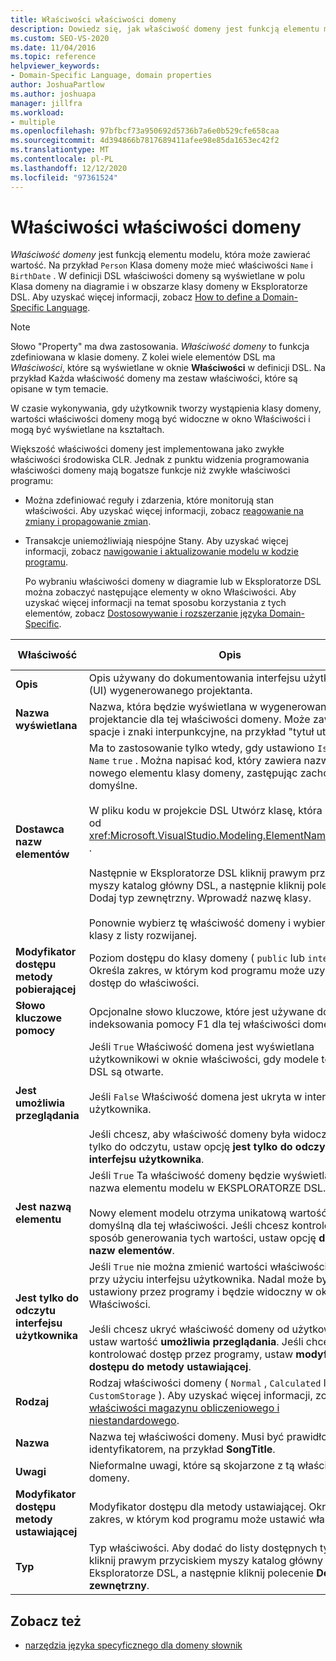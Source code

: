 ```yaml
---
title: Właściwości właściwości domeny
description: Dowiedz się, jak właściwość domeny jest funkcją elementu modelu, która może zawierać wartość i jak właściwości domeny są wyświetlane w polu Klasa domeny na diagramie.
ms.custom: SEO-VS-2020
ms.date: 11/04/2016
ms.topic: reference
helpviewer_keywords:
- Domain-Specific Language, domain properties
author: JoshuaPartlow
ms.author: joshuapa
manager: jillfra
ms.workload:
- multiple
ms.openlocfilehash: 97bfbcf73a950692d5736b7a6e0b529cfe658caa
ms.sourcegitcommit: 4d394866b7817689411afee98e85da1653ec42f2
ms.translationtype: MT
ms.contentlocale: pl-PL
ms.lasthandoff: 12/12/2020
ms.locfileid: "97361524"
---
```

# <a name="properties-of-domain-properties"></a>Właściwości właściwości domeny
*Właściwość domeny* jest funkcją elementu modelu, która może zawierać wartość. Na przykład `Person` Klasa domeny może mieć właściwości `Name` i `BirthDate` . W definicji DSL właściwości domeny są wyświetlane w polu Klasa domeny na diagramie i w obszarze klasy domeny w Eksploratorze DSL. Aby uzyskać więcej informacji, zobacz [How to define a Domain-Specific Language](../modeling/how-to-define-a-domain-specific-language.md).

> [!NOTE]
> Słowo "Property" ma dwa zastosowania. *Właściwość domeny* to funkcja zdefiniowana w klasie domeny. Z kolei wiele elementów DSL ma *Właściwości*, które są wyświetlane w oknie **Właściwości** w definicji DSL. Na przykład Każda właściwość domeny ma zestaw właściwości, które są opisane w tym temacie.

 W czasie wykonywania, gdy użytkownik tworzy wystąpienia klasy domeny, wartości właściwości domeny mogą być widoczne w okno Właściwości i mogą być wyświetlane na kształtach.

 Większość właściwości domeny jest implementowana jako zwykłe właściwości środowiska CLR. Jednak z punktu widzenia programowania właściwości domeny mają bogatsze funkcje niż zwykłe właściwości programu:

- Można zdefiniować reguły i zdarzenia, które monitorują stan właściwości. Aby uzyskać więcej informacji, zobacz [reagowanie na zmiany i propagowanie zmian](../modeling/responding-to-and-propagating-changes.md).

- Transakcje uniemożliwiają niespójne Stany. Aby uzyskać więcej informacji, zobacz [nawigowanie i aktualizowanie modelu w kodzie programu](../modeling/navigating-and-updating-a-model-in-program-code.md).

  Po wybraniu właściwości domeny w diagramie lub w Eksploratorze DSL można zobaczyć następujące elementy w okno Właściwości. Aby uzyskać więcej informacji na temat sposobu korzystania z tych elementów, zobacz [Dostosowywanie i rozszerzanie języka Domain-Specific](../modeling/customizing-and-extending-a-domain-specific-language.md).

|Właściwość|Opis|Wartość domyślna|
|-|-|-|
|**Opis**|Opis używany do dokumentowania interfejsu użytkownika (UI) wygenerowanego projektanta.|\<none>|
|**Nazwa wyświetlana**|Nazwa, która będzie wyświetlana w wygenerowanym projektancie dla tej właściwości domeny. Może zawierać spacje i znaki interpunkcyjne, na przykład "tytuł utworu".|\<none>|
|**Dostawca nazw elementów**|Ma to zastosowanie tylko wtedy, gdy ustawiono `Is Element Name` `true` . Można napisać kod, który zawiera nazwę nowego elementu klasy domeny, zastępując zachowanie domyślne.<br /><br /> W pliku kodu w projekcie DSL Utwórz klasę, która pochodzi od <xref:Microsoft.VisualStudio.Modeling.ElementNameProvider> .<br /><br /> Następnie w Eksploratorze DSL kliknij prawym przyciskiem myszy katalog główny DSL, a następnie kliknij polecenie Dodaj typ zewnętrzny. Wprowadź nazwę klasy.<br /><br /> Ponownie wybierz tę właściwość domeny i wybierz nazwę klasy z listy rozwijanej.|\<none>|
|**Modyfikator dostępu metody pobierającej**|Poziom dostępu do klasy domeny ( `public` lub `internal` ). Określa zakres, w którym kod programu może uzyskać dostęp do właściwości.|`public`|
|**Słowo kluczowe pomocy**|Opcjonalne słowo kluczowe, które jest używane do indeksowania pomocy F1 dla tej właściwości domeny.|\<none>|
|**Jest umożliwia przeglądania**|Jeśli `True` Właściwość domena jest wyświetlana użytkownikowi w oknie właściwości, gdy modele tego typu DSL są otwarte.<br /><br /> Jeśli `False` Właściwość domena jest ukryta w interfejsie użytkownika.<br /><br /> Jeśli chcesz, aby właściwość domeny była widoczna, ale tylko do odczytu, ustaw opcję **jest tylko do odczytu interfejsu użytkownika**.|`True`|
|**Jest nazwą elementu**|Jeśli `True` Ta właściwość domeny będzie wyświetlana jako nazwa elementu modelu w EKSPLORATORZE DSL.<br /><br /> Nowy element modelu otrzyma unikatową wartość domyślną dla tej właściwości. Jeśli chcesz kontrolować sposób generowania tych wartości, ustaw opcję **dostawca nazw elementów**.|`False`|
|**Jest tylko do odczytu interfejsu użytkownika**|Jeśli `True` nie można zmienić wartości właściwości domeny przy użyciu interfejsu użytkownika. Nadal może być ustawiony przez programy i będzie widoczny w okno Właściwości.<br /><br /> Jeśli chcesz ukryć właściwość domeny od użytkownika, ustaw wartość **umożliwia przeglądania**. Jeśli chcesz kontrolować dostęp przez programy, ustaw **modyfikator dostępu do metody ustawiającej**.|`False`|
|**Rodzaj**|Rodzaj właściwości domeny ( `Normal` , `Calculated` lub `CustomStorage` ). Aby uzyskać więcej informacji, zobacz [właściwości magazynu obliczeniowego i niestandardowego](../modeling/calculated-and-custom-storage-properties.md).|`Normal`|
|**Nazwa**|Nazwa tej właściwości domeny. Musi być prawidłowym identyfikatorem, na przykład **SongTitle**.|\<none>|
|**Uwagi**|Nieformalne uwagi, które są skojarzone z tą właściwością domeny.|\<none>|
|**Modyfikator dostępu metody ustawiającej**|Modyfikator dostępu dla metody ustawiającej. Określa zakres, w którym kod programu może ustawić właściwość.|`public`|
|**Typ**|Typ właściwości. Aby dodać do listy dostępnych typów, kliknij prawym przyciskiem myszy katalog główny DSL w Eksploratorze DSL, a następnie kliknij polecenie **Dodaj typ zewnętrzny**.|`String`|

## <a name="see-also"></a>Zobacz też

- [narzędzia języka specyficznego dla domeny słownik](/previous-versions/bb126564(v=vs.100))